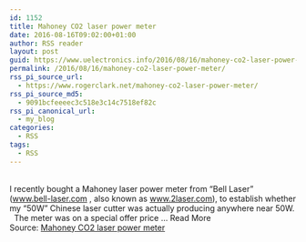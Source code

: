 ```yaml
---
id: 1152
title: Mahoney CO2 laser power meter
date: 2016-08-16T09:02:00+01:00
author: RSS reader
layout: post
guid: https://www.uelectronics.info/2016/08/16/mahoney-co2-laser-power-meter/
permalink: /2016/08/16/mahoney-co2-laser-power-meter/
rss_pi_source_url:
  - https://www.rogerclark.net/mahoney-co2-laser-power-meter/
rss_pi_source_md5:
  - 9091bcfeeeec3c518e3c14c7518ef82c
rss_pi_canonical_url:
  - my_blog
categories:
  - RSS
tags:
  - RSS
---
```

&#013;  
I recently bought a Mahoney laser power meter from “Bell Laser” (www.bell-laser.com , also known as www.2laser.com), to establish whether my “50W” Chinese laser cutter was actually producing anywhere near 50W.   The meter was on a special offer price … Read More&#013;  
Source: <a href="https://www.rogerclark.net/mahoney-co2-laser-power-meter/" target="_blank">Mahoney CO2 laser power meter</a>